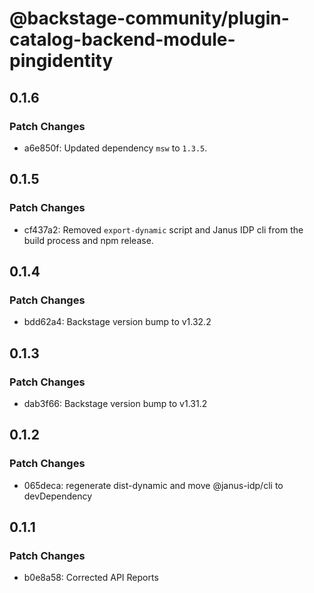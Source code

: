 # @backstage-community/plugin-catalog-backend-module-pingidentity

## 0.1.6

### Patch Changes

- a6e850f: Updated dependency `msw` to `1.3.5`.

## 0.1.5

### Patch Changes

- cf437a2: Removed `export-dynamic` script and Janus IDP cli from the build process and npm release.

## 0.1.4

### Patch Changes

- bdd62a4: Backstage version bump to v1.32.2

## 0.1.3

### Patch Changes

- dab3f66: Backstage version bump to v1.31.2

## 0.1.2

### Patch Changes

- 065deca: regenerate dist-dynamic and move @janus-idp/cli to devDependency

## 0.1.1

### Patch Changes

- b0e8a58: Corrected API Reports
